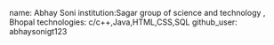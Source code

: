 name: Abhay Soni
institution:Sagar group of science and technology , Bhopal
technologies: c/c++,Java,HTML,CSS,SQL
github_user: abhaysonigt123
